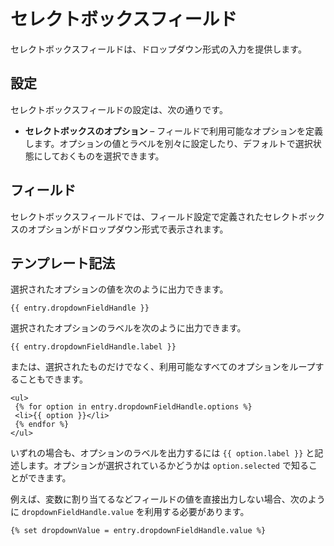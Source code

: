 セレクトボックスフィールド
===============

セレクトボックスフィールドは、ドロップダウン形式の入力を提供します。

## 設定

セレクトボックスフィールドの設定は、次の通りです。

* **セレクトボックスのオプション** – フィールドで利用可能なオプションを定義します。オプションの値とラベルを別々に設定したり、デフォルトで選択状態にしておくものを選択できます。

## フィールド

セレクトボックスフィールドでは、フィールド設定で定義されたセレクトボックスのオプションがドロップダウン形式で表示されます。

## テンプレート記法

選択されたオプションの値を次のように出力できます。

```twig
{{ entry.dropdownFieldHandle }}
```

選択されたオプションのラベルを次のように出力できます。

```twig
{{ entry.dropdownFieldHandle.label }}
```

または、選択されたものだけでなく、利用可能なすべてのオプションをループすることもできます。

```twig
<ul>
 {% for option in entry.dropdownFieldHandle.options %}
 <li>{{ option }}</li>
 {% endfor %}
</ul>
```

いずれの場合も、オプションのラベルを出力するには `{{ option.label }}` と記述します。オプションが選択されているかどうかは `option.selected` で知ることができます。

例えば、変数に割り当てるなどフィールドの値を直接出力しない場合、次のように `dropdownFieldHandle.value` を利用する必要があります。

```twig
{% set dropdownValue = entry.dropdownFieldHandle.value %}
```

